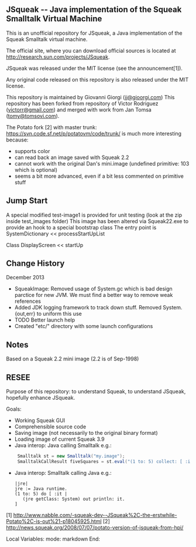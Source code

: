 JSqueak -- Java implementation of the Squeak Smalltalk Virtual Machine
----------------------------------------------------------------------

This is an unofficial repository for JSqueak, a Java 
implementation of the Squeak Smalltalk virtual machine.

The official site, where you can download official sources
is located at http://research.sun.com/projects/JSqueak.

JSqueak was released under the MIT license (see the announcement[1]).

Any original code released on this repository is also released under
the MIT license.

This repository is maintained by Giovanni Giorgi (jj@gioorgi.com) 
This repository has been forked from repository 
of Victor Rodriguez (victorr@gmail.com)
and merged with work from Jan Tomsa (tomy@tomsovi.com).

The Potato fork [2] with master trunk: https://svn.code.sf.net/p/potatovm/code/trunk/
is much more interesting because:
+ supports color
+ can read back an image saved with Squeak 2.2
+ cannot work with the original Dan's mini.image (undefined primitive: 103 which is optional)
+ seems a bit more advanced, even if a bit less commented on primitive stuff



Jump Start
------------
A special modified test-image1 is provided for unit testing (look at the zip inside test_images folder)
This image has been altered via Squeak22.exe to provide an hook to a special bootstrap class
The entry point is
 SystemDictionary << processStartUpList

Class DisplayScreen << startUp





Change History
---------------
December 2013
+ SqueakImage: Removed usage of System.gc which is bad design parctice for new JVM. We must find a better way to remove weak references
+ Added JDK logging framework to track down stuff. Removed System.{out,err} to uniform this use
+ TODO Better launch help
+ Created "etc/" directory with some launch configurations



Notes
-----
Based on a Squeak 2.2 mini image (2.2 is of Sep-1998)


RESEE
------

Purpose of this repository: to understand Squeak, to understand JSqueak, hopefully enhance JSqueak.

Goals:
* Working Squeak GUI
* Comprehensible source code
* Saving image (not necessarily to the original binary format)
* Loading image of current Squeak 3.9
* Java interop: Java calling Smalltalk
   e.g.:
   ```java
    Smalltalk st = new Smalltalk("my.image");
    SmalltalkCallResult fiveSquares = st.eval("(1 to: 5) collect: [ :it | it*it ]");
   ```
* Java interop: Smalltalk calling Java
   e.g.:
   ```smalltalk
   |jre|
   jre := Java runtime.
   (1 to: 5) do [ :it |
      (jre getClass: System) out println: it. 
   ]
   ```

[1] http://www.nabble.com/-squeak-dev--JSqueak%2C-the-erstwhile-Potato%2C-is-out%21-p18045925.html
[2] http://news.squeak.org/2008/07/07/potato-version-of-jsqueak-from-hpi/

Local Variables:
mode: markdown
End:
